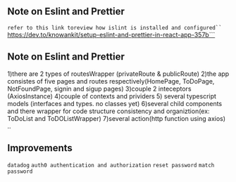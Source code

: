 ## Note on Eslint and Prettier
```refer to this link toreview how islint is installed and configured``
```https://dev.to/knowankit/setup-eslint-and-prettier-in-react-app-357b```

## Note on Eslint and Prettier
1)there are 2 types of routesWrapper (privateRoute & publicRoute)
2)the app consistes of five pages and routes respectively(HomePage, ToDoPage, NotFoundPage, signin and sigup pages)
3)couple 2 inteceptors (AxiosInstance)
4)couple of contexts and prividers
5) several typescript models (interfaces and types. no classes yet)
6)several child components and there wrapper for code structure consistency and organiztion(ex: ToDoList and ToDOListWrapper)
7)several action(http function using axios)
..
## Improvements
```datadog```
```auth0 authentication and authorization```
```reset password```
```match password```

